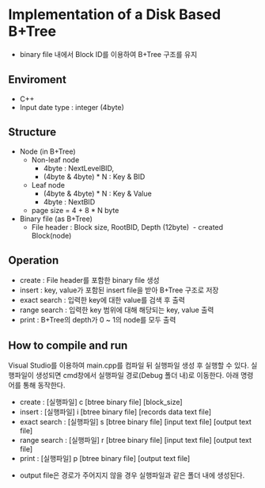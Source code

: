 # Implementation of a Disk Based B+Tree
- binary file 내에서 Block ID를 이용하여 B+Tree 구조를 유지

## Enviroment
- C++
- Input date type : integer (4byte)

## Structure
- Node (in B+Tree)
  - Non-leaf node
      - 4byte : NextLevelBID, 
      - (4byte & 4byte) * N : Key & BID
  - Leaf node
      - (4byte & 4byte) * N : Key & Value
      - 4byte : NextBID
  - page size = 4 + 8 * N byte
- Binary file (as B+Tree)
  - File header : Block size, RootBID, Depth (12byte)
  - created Block(node)

## Operation
- create : File header를 포함한 binary file 생성
- insert : key, value가 포함된 insert file을 받아 B+Tree 구조로 저장
- exact search : 입력한 key에 대한 value를 검색 후 출력
- range search : 입력한 key 범위에 대해 해당되는 key, value 출력
- print : B+Tree의 depth가 0 ~ 1의 node를 모두 출력

## How to compile and run
Visual Studio를 이용하여 main.cpp를 컴파일 뒤 실행파일 생성 후 실행할 수 있다. 실행파일이 생성되면 cmd창에서 실행파일 경로(Debug 폴더 내)로 이동한다. 아래 명령어를 통해 동작한다.
- create : [실행파일] c [btree binary file] [block_size]
- insert : [실행파일] i [btree binary file] [records data text file]
- exact search : [실행파일] s [btree binary file] [input text file] [output text file]
- range search : [실행파일] r [btree binary file] [input text file] [output text file]
- print : [실행파일] p [btree binary file] [output text file]
* output file은 경로가 주어지지 않을 경우 실행파일과 같은 폴더 내에 생성된다.
